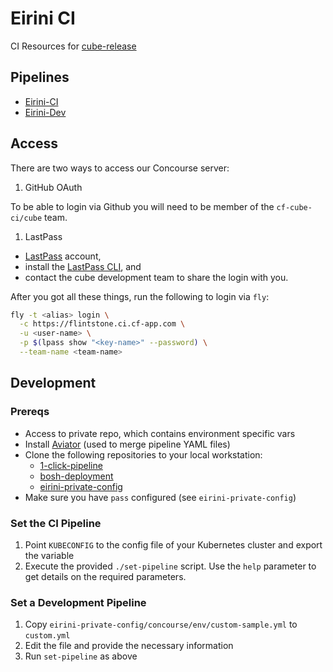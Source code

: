# Eirini CI

CI Resources for [cube-release](https://github.com/andrew-edgar/cube-release)

## Pipelines

- [Eirini-CI](https://flintstone.ci.cf-app.com/teams/cube/pipelines/eirini-release-ci)
- [Eirini-Dev](https://flintstone.ci.cf-app.com/teams/eirini/pipelines/eirini-dev)

## Access

There are two ways to access our Concourse server:

1. GitHub OAuth

To be able to login via Github you will need to be member of the `cf-cube-ci/cube` team.

1. LastPass

- [LastPass](https://lastpass.com) account,  
- install the [LastPass CLI](https://github.com/lastpass/lastpass-cli), and
- contact the cube development team to share the login with you.

After you got all these things, run the following to login via `fly`:

```bash
fly -t <alias> login \
  -c https://flintstone.ci.cf-app.com \
  -u <user-name> \
  -p $(lpass show "<key-name>" --password) \
  --team-name <team-name>
```

## Development

### Prereqs

- Access to private repo, which contains environment specific vars
- Install [Aviator](https://github.com/JulzDiverse/aviator) (used to merge pipeline YAML files)
- Clone the following repositories to your local workstation:
    - [1-click-pipeline](https://github.com/petergtz/1-click-bosh-lite-pipeline)
    - [bosh-deployment](https://github.com/cloudfoundry/bosh-deployment)
    - [eirini-private-config](https://github.com/cloudfoundry/eirini-private-config)
- Make sure you have `pass` configured (see `eirini-private-config`)

### Set the CI Pipeline

1. Point `KUBECONFIG` to the config file of your Kubernetes cluster and export the variable
1. Execute the provided `./set-pipeline` script. Use the `help` parameter to get details on the required parameters.

### Set a Development Pipeline

1. Copy `eirini-private-config/concourse/env/custom-sample.yml` to `custom.yml`
1. Edit the file and provide the necessary information
1. Run `set-pipeline` as above
